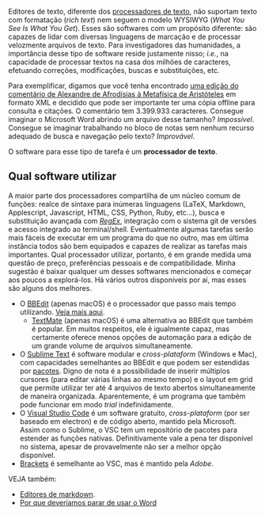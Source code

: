  
Editores de texto, diferente dos [processadores de texto](Processadores%20de%20texto.md), não suportam texto com formatação (*rich text*) nem seguem o modelo WYSIWYG (*What You See Is What You Get*). Esses são softwares com um propósito diferente: são capazes de lidar com diversas linguagens de marcação e de processar velozmente arquivos de texto. Para investigadores das humanidades, a importância desse tipo de software reside justamente nisso; *i.e.*, na capacidade de processar textos na casa dos milhões de caracteres, efetuando correções, modificações, buscas e substituições, etc.  
  
Para exemplificar, digamos que você tenha encontrado [uma edição do comentário de Alexandre de Afrodísias à Metafísica de Aristóteles](https://scaife.perseus.org/reader/urn:cts:greekLit:tlg0732.tlg004.opp-grc1:1/) em formato XML e decidido que pode ser importante ter uma cópia offline para consulta e citações. O comentário tem 3.399.933 caracteres. Consegue imaginar o Microsoft Word abrindo um arquivo desse tamanho? *Impossível*. Consegue se imaginar trabalhando no bloco de notas sem nenhum recurso adequado de busca e navegação pelo texto? *Improvável*.  
  
O software para esse tipo de tarefa é um **processador de texto**.  
  
## Qual software utilizar  
  
A maior parte dos processadores compartilha de um núcleo comum de funções: realce de sintaxe para inúmeras linguagens (LaTeX, Markdown, Applescript, Javascript, HTML, CSS, Python, Ruby, etc…), busca e substituição avançada com [*RegEx*](RegEx.md), integração com o sistema git de versões e acesso integrado ao terminal/shell. Eventualmente algumas tarefas serão mais fáceis de executar em um programa do que no outro, mas em última instância todos são bem equipados e capazes de realizar as tarefas mais importantes. Qual processador utilizar, portanto, é em grande medida uma questão de preço, preferências pessoais e de compatibilidade. Minha sugestão é baixar qualquer um desses softwares mencionados e começar aos poucos a explorá-los. Há vários outros disponíveis por aí, mas esses são alguns dos melhores.  
  
- O [BBEdit](BBEdit.md) (apenas macOS) é o processador que passo mais tempo utilizando. [Veja mais aqui](BBEdit.md).  
	- [TextMate](http://www.macromates.com) (apenas macOS) é uma alternativa ao BBEdit que também é popular. Em muitos respeitos, ele é igualmente capaz, mas certamente oferece menos opções de automação para a edição de um grande volume de arquivos simultaneamente.  
- O [Sublime Text](http://www.sublimetext.com) é software modular e *cross-plataform* (Windows e Mac), com capacidades semelhantes ao BBEdit e que podem ser estendidas por [pacotes](http://www.packagecontrol.io). Digno de nota é a possibilidade de inserir múltiplos cursores (para editar várias linhas ao mesmo tempo) e o layout em grid que permite utilizar ter até 4 arquivos de texto abertos simultaneamente de maneira organizada. Aparentemente, é um programa que também pode funcionar em modo *trial* indefinidamente.  
- O [Visual Studio Code](https://code.visualstudio.com) é um software gratuito, *cross-plataform* (por ser baseado em electron) e de código aberto, mantido pela Microsoft. Assim como o Sublime, o VSC tem um repositório de pacotes para estender as funções nativas. Definitivamente vale a pena ter disponível no sistema, apesar de provavelmente não ser a melhor opção disponível.  
- [Brackets](http://brackets.io) é semelhante ao VSC, mas é mantido pela *Adobe*.  
  
VEJA também:  
- [Editores de markdown](Editores%20de%20Markdown.md).  
- [Por que deveríamos parar de usar o Word](Por%20que%20deveríamos%20parar%20de%20usar%20o%20Word.md)  
  
